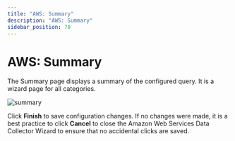 ```yaml
---
title: "AWS: Summary"
description: "AWS: Summary"
sidebar_position: 70
---
```


# AWS: Summary

The Summary page displays a summary of the configured query. It is a wizard page for all categories.

![summary](/img/product_docs/accessanalyzer/12.0/admin/datacollector/aws/summary.webp)

Click **Finish** to save configuration changes. If no changes were made, it is a best practice to
click **Cancel** to close the Amazon Web Services Data Collector Wizard to ensure that no accidental
clicks are saved.
